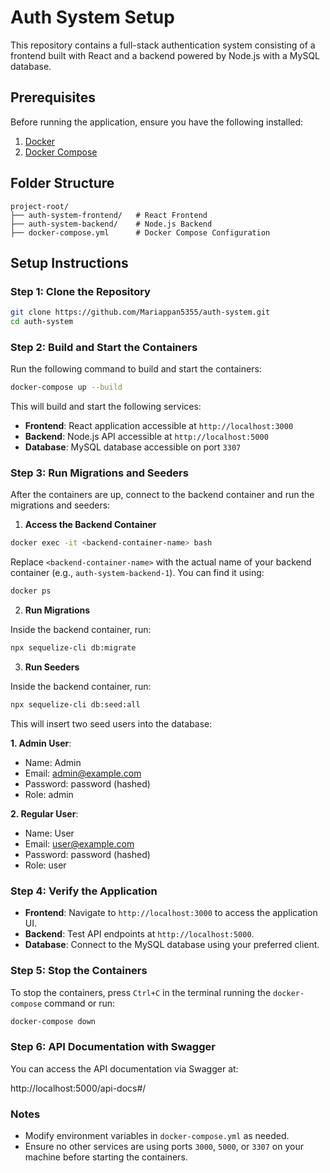 
# Auth System Setup

This repository contains a full-stack authentication system consisting of a frontend built with React and a backend powered by Node.js with a MySQL database.

## Prerequisites

Before running the application, ensure you have the following installed:

1. [Docker](https://www.docker.com/)
2. [Docker Compose](https://docs.docker.com/compose/)

## Folder Structure

```
project-root/
├── auth-system-frontend/   # React Frontend
├── auth-system-backend/    # Node.js Backend
├── docker-compose.yml      # Docker Compose Configuration
```

## Setup Instructions

### Step 1: Clone the Repository

```bash
git clone https://github.com/Mariappan5355/auth-system.git
cd auth-system
```

### Step 2: Build and Start the Containers

Run the following command to build and start the containers:

```bash
docker-compose up --build
```

This will build and start the following services:

- **Frontend**: React application accessible at `http://localhost:3000`
- **Backend**: Node.js API accessible at `http://localhost:5000`
- **Database**: MySQL database accessible on port `3307`

### Step 3: Run Migrations and Seeders

After the containers are up, connect to the backend container and run the migrations and seeders:

1. **Access the Backend Container**

```bash
docker exec -it <backend-container-name> bash
```

Replace `<backend-container-name>` with the actual name of your backend container (e.g., `auth-system-backend-1`). You can find it using:

```bash
docker ps
```

2. **Run Migrations**

Inside the backend container, run:

```bash
npx sequelize-cli db:migrate
```

3. **Run Seeders**

Inside the backend container, run:

```bash
npx sequelize-cli db:seed:all
```

This will insert two seed users into the database:

**1. Admin User**:
- Name: Admin
- Email: admin@example.com
- Password: password (hashed)
- Role: admin

**2. Regular User**:
- Name: User
- Email: user@example.com
- Password: password (hashed)
- Role: user
### Step 4: Verify the Application

- **Frontend**: Navigate to `http://localhost:3000` to access the application UI.
- **Backend**: Test API endpoints at `http://localhost:5000`.
- **Database**: Connect to the MySQL database using your preferred client.

### Step 5: Stop the Containers

To stop the containers, press `Ctrl+C` in the terminal running the `docker-compose` command or run:

```bash
docker-compose down
```

### Step 6: API Documentation with Swagger
You can access the API documentation via Swagger at:

http://localhost:5000/api-docs#/

### Notes

- Modify environment variables in `docker-compose.yml` as needed.
- Ensure no other services are using ports `3000`, `5000`, or `3307` on your machine before starting the containers.


